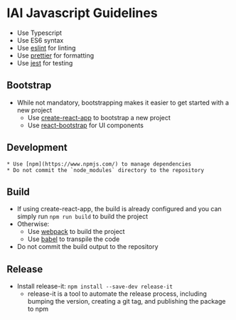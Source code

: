 # IAI Javascript Guidelines

  * Use Typescript
  * Use ES6 syntax
  * Use [eslint](https://eslint.org/) for linting
  * Use [prettier](https://prettier.io/) for formatting
  * Use [jest](https://jestjs.io/) for testing

## Bootstrap

  * While not mandatory, bootstrapping makes it easier to get started with a new project
    - Use [create-react-app](https://create-react-app.dev/) to bootstrap a new project
    - Use [react-bootstrap](https://react-bootstrap.github.io/) for UI components

## Development

    * Use [npm](https://www.npmjs.com/) to manage dependencies
    * Do not commit the `node_modules` directory to the repository

## Build

  * If using create-react-app, the build is already configured and you can simply run `npm run build` to build the project
  * Otherwise:
    - Use [webpack](https://webpack.js.org/) to build the project
    - Use [babel](https://babeljs.io/) to transpile the code
  * Do not commit the build output to the repository

## Release

  * Install release-it: `npm install --save-dev release-it`
    - release-it is a tool to automate the release process, including bumping the version, creating a git tag, and publishing the package to npm
